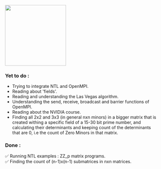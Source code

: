 <img height=200 src="https://github.com/user-attachments/assets/a57c1548-0157-4edd-afd5-e1f0ef83ff22">

### Yet to do :
- Trying to integrate NTL and OpenMPI.<br/>
- Reading about 'fields'.<br/>
- Reading and understanding the Las Vegas algorithm.<br/>
- Understanding the send, receive, broadcast and barrier functions of OpenMPI.<br/>
- Reading about the NVIDIA course.<br/>
- Finding all 2x2 and 3x3 (in general nxn minors) in a bigger matrix that is created withing a specific field of a 15-30 bit prime number, and calculating their determinants and keeping count of the determinants that are 0, i.e the count of Zero Minors in that matrix.

### Done :
✅ Running NTL examples : ZZ_p matrix programs.<br/>
✅ Finding the count of (n-1)x(n-1) submatrices in nxn matrices.
